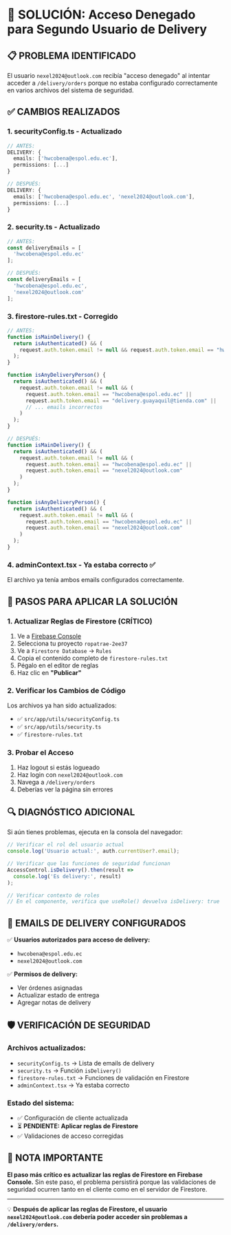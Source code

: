 # 🔧 SOLUCIÓN: Acceso Denegado para Segundo Usuario de Delivery

## 📋 PROBLEMA IDENTIFICADO
El usuario `nexel2024@outlook.com` recibía "acceso denegado" al intentar acceder a `/delivery/orders` porque no estaba configurado correctamente en varios archivos del sistema de seguridad.

## ✅ CAMBIOS REALIZADOS

### 1. **securityConfig.ts** - Actualizado
```typescript
// ANTES:
DELIVERY: {
  emails: ['hwcobena@espol.edu.ec'],
  permissions: [...]
}

// DESPUÉS:
DELIVERY: {
  emails: ['hwcobena@espol.edu.ec', 'nexel2024@outlook.com'],
  permissions: [...]
}
```

### 2. **security.ts** - Actualizado
```typescript
// ANTES:
const deliveryEmails = [
  'hwcobena@espol.edu.ec'
];

// DESPUÉS:
const deliveryEmails = [
  'hwcobena@espol.edu.ec',
  'nexel2024@outlook.com'
];
```

### 3. **firestore-rules.txt** - Corregido
```javascript
// ANTES:
function isMainDelivery() {
  return isAuthenticated() && (
    request.auth.token.email != null && request.auth.token.email == "hwcobena@espol.edu.ec"
  );
}

function isAnyDeliveryPerson() {
  return isAuthenticated() && (
    request.auth.token.email != null && (
      request.auth.token.email == "hwcobena@espol.edu.ec" ||
      request.auth.token.email == "delivery.guayaquil@tienda.com" ||
      // ... emails incorrectos
    )
  );
}

// DESPUÉS:
function isMainDelivery() {
  return isAuthenticated() && (
    request.auth.token.email != null && (
      request.auth.token.email == "hwcobena@espol.edu.ec" ||
      request.auth.token.email == "nexel2024@outlook.com"
    )
  );
}

function isAnyDeliveryPerson() {
  return isAuthenticated() && (
    request.auth.token.email != null && (
      request.auth.token.email == "hwcobena@espol.edu.ec" ||
      request.auth.token.email == "nexel2024@outlook.com"
    )
  );
}
```

### 4. **adminContext.tsx** - Ya estaba correcto ✅
El archivo ya tenía ambos emails configurados correctamente.

## 🔄 PASOS PARA APLICAR LA SOLUCIÓN

### 1. **Actualizar Reglas de Firestore** (CRÍTICO)
1. Ve a [Firebase Console](https://console.firebase.google.com)
2. Selecciona tu proyecto `ropatrae-2ee37`
3. Ve a `Firestore Database` → `Rules`
4. Copia el contenido completo de `firestore-rules.txt`
5. Pégalo en el editor de reglas
6. Haz clic en **"Publicar"**

### 2. **Verificar los Cambios de Código**
Los archivos ya han sido actualizados:
- ✅ `src/app/utils/securityConfig.ts`
- ✅ `src/app/utils/security.ts`
- ✅ `firestore-rules.txt`

### 3. **Probar el Acceso**
1. Haz logout si estás logueado
2. Haz login con `nexel2024@outlook.com`
3. Navega a `/delivery/orders`
4. Deberías ver la página sin errores

## 🔍 DIAGNÓSTICO ADICIONAL

Si aún tienes problemas, ejecuta en la consola del navegador:
```javascript
// Verificar el rol del usuario actual
console.log('Usuario actual:', auth.currentUser?.email);

// Verificar que las funciones de seguridad funcionan
AccessControl.isDelivery().then(result => 
  console.log('Es delivery:', result)
);

// Verificar contexto de roles
// En el componente, verifica que useRole() devuelva isDelivery: true
```

## 📧 EMAILS DE DELIVERY CONFIGURADOS

✅ **Usuarios autorizados para acceso de delivery:**
- `hwcobena@espol.edu.ec`
- `nexel2024@outlook.com`

✅ **Permisos de delivery:**
- Ver órdenes asignadas
- Actualizar estado de entrega
- Agregar notas de delivery

## 🛡️ VERIFICACIÓN DE SEGURIDAD

### Archivos actualizados:
- `securityConfig.ts` → Lista de emails de delivery
- `security.ts` → Función `isDelivery()`
- `firestore-rules.txt` → Funciones de validación en Firestore
- `adminContext.tsx` → Ya estaba correcto

### Estado del sistema:
- ✅ Configuración de cliente actualizada
- ⏳ **PENDIENTE: Aplicar reglas de Firestore**
- ✅ Validaciones de acceso corregidas

## 🚨 NOTA IMPORTANTE

**El paso más crítico es actualizar las reglas de Firestore en Firebase Console.** 
Sin este paso, el problema persistirá porque las validaciones de seguridad ocurren tanto en el cliente como en el servidor de Firestore.

---

💡 **Después de aplicar las reglas de Firestore, el usuario `nexel2024@outlook.com` debería poder acceder sin problemas a `/delivery/orders`.**
